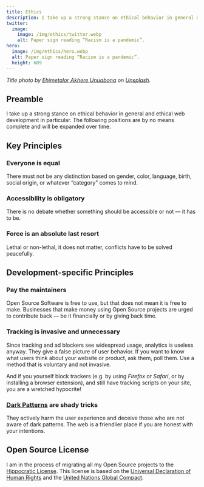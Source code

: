 ```yaml
---
title: Ethics
description: I take up a strong stance on ethical behavior in general and ethical web development in particular.
twitter:
  image:
    image: /img/ethics/twitter.webp
    alt: Paper sign reading “Racism is a pandemic”.
hero:
  image: /img/ethics/hero.webp
  alt: Paper sign reading “Racism is a pandemic”.
  height: 609
---
```


_Title photo by [Ehimetalor Akhere Unuabona](https://unsplash.com/@theeastlondonphotographer) on [Unsplash](https://unsplash.com/photos/zswLbyR_b58)._

## Preamble

I take up a strong stance on ethical behavior in general and ethical web development in particular. The following positions are by no means complete and will be expanded over time.

## Key Principles

### Everyone is equal

There must not be any distinction based on gender, color, language, birth, social origin, or whatever “category” comes to mind.

### Accessibility is obligatory

There is no debate whether something should be accessible or not — it has to be.

### Force is an absolute last resort

Lethal or non-lethal, it does not matter, conflicts have to be solved peacefully.

## Development-specific Principles

### Pay the maintainers

Open Source Software is free to use, but that does not mean it is free to make. Businesses that make money using Open Source projects are urged to contribute back — be it financially or by giving back time.

### Tracking is invasive and unnecessary

Since tracking and ad blockers see widespread usage, analytics is useless anyway. They give a false picture of user behavior. If you want to know what users think about your website or product, ask them, poll them. Use a method that is voluntary and not invasive.

And if you yourself block trackers (e.g. by using _Firefox_ or _Safari_, or by installing a browser extension), and still have tracking scripts on your site, you are a wretched hypocrite!

### [Dark Patterns](https://www.darkpatterns.org) are shady tricks

They actively harm the user experience and deceive those who are not aware of dark patterns. The web is a friendlier place if you are honest with your intentions.

## Open Source License

I am in the process of migrating all my Open Source projects to the [Hippocratic License](https://firstdonoharm.dev). This license is based on the [Universal Declaration of Human Rights](https://www.un.org/en/universal-declaration-human-rights/) and the [United Nations Global Compact](https://www.unglobalcompact.org).
